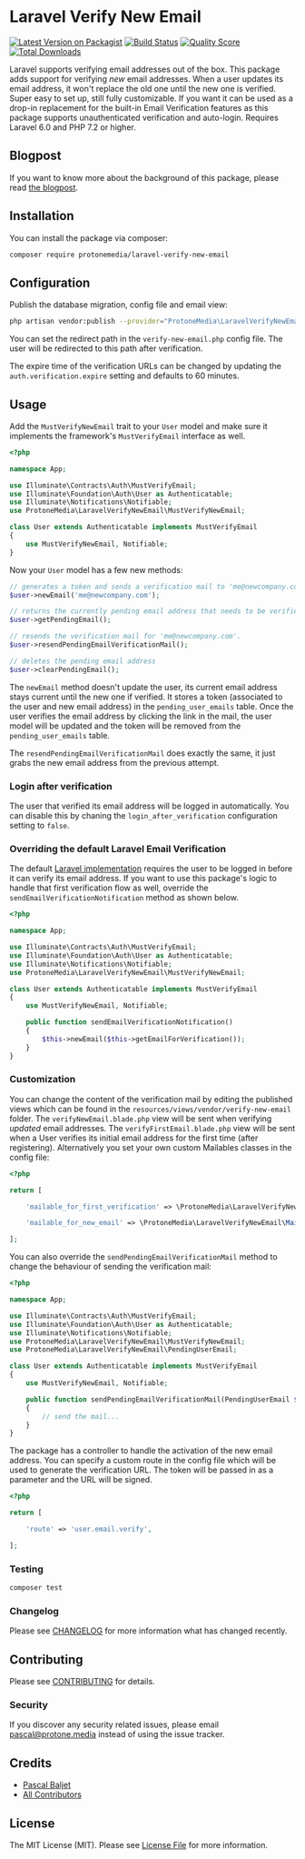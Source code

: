 # Laravel Verify New Email

[![Latest Version on Packagist](https://img.shields.io/packagist/v/protonemedia/laravel-verify-new-email.svg?style=flat-square)](https://packagist.org/packages/protonemedia/laravel-verify-new-email)
[![Build Status](https://img.shields.io/travis/pascalbaljetmedia/laravel-verify-new-email/master.svg?style=flat-square)](https://travis-ci.org/pascalbaljetmedia/laravel-verify-new-email)
[![Quality Score](https://img.shields.io/scrutinizer/g/pascalbaljetmedia/laravel-verify-new-email.svg?style=flat-square)](https://scrutinizer-ci.com/g/pascalbaljetmedia/laravel-verify-new-email)
[![Total Downloads](https://img.shields.io/packagist/dt/protonemedia/laravel-verify-new-email.svg?style=flat-square)](https://packagist.org/packages/protonemedia/laravel-verify-new-email)

Laravel supports verifying email addresses out of the box. This package adds support for verifying *new* email addresses. When a user updates its email address, it won't replace the old one until the new one is verified. Super easy to set up, still fully customizable. If you want it can be used as a drop-in replacement for the built-in Email Verification features as this package supports unauthenticated verification and auto-login. Requires Laravel 6.0 and PHP 7.2 or higher.

## Blogpost

If you want to know more about the background of this package, please read [the blogpost](https://protone.media/en/blog/an-add-on-to-laravels-built-in-email-verification-only-update-a-users-email-address-if-the-new-one-is-verified-as-well).

## Installation

You can install the package via composer:

```bash
composer require protonemedia/laravel-verify-new-email
```

## Configuration

Publish the database migration, config file and email view:

```bash
php artisan vendor:publish --provider="ProtoneMedia\LaravelVerifyNewEmail\ServiceProvider"
```

You can set the redirect path in the `verify-new-email.php` config file. The user will be redirected to this path after verification.

The expire time of the verification URLs can be changed by updating the `auth.verification.expire` setting and defaults to 60 minutes.

## Usage

Add the `MustVerifyNewEmail` trait to your `User` model and make sure it implements the framework's `MustVerifyEmail` interface as well.

``` php
<?php

namespace App;

use Illuminate\Contracts\Auth\MustVerifyEmail;
use Illuminate\Foundation\Auth\User as Authenticatable;
use Illuminate\Notifications\Notifiable;
use ProtoneMedia\LaravelVerifyNewEmail\MustVerifyNewEmail;

class User extends Authenticatable implements MustVerifyEmail
{
    use MustVerifyNewEmail, Notifiable;
}
```

Now your `User` model has a few new methods:

``` php
// generates a token and sends a verification mail to 'me@newcompany.com'.
$user->newEmail('me@newcompany.com');

// returns the currently pending email address that needs to be verified.
$user->getPendingEmail();

// resends the verification mail for 'me@newcompany.com'.
$user->resendPendingEmailVerificationMail();

// deletes the pending email address
$user->clearPendingEmail();
```

The `newEmail` method doesn't update the user, its current email address stays current until the new one if verified. It stores a token (associated to the user and new email address) in the `pending_user_emails` table. Once the user verifies the email address by clicking the link in the mail, the user model will be updated and the token will be removed from the `pending_user_emails` table.

The `resendPendingEmailVerificationMail` does exactly the same, it just grabs the new email address from the previous attempt.

### Login after verification

The user that verified its email address will be logged in automatically. You can disable this by chaning the `login_after_verification` configuration setting to `false`.

### Overriding the default Laravel Email Verification

The default [Laravel implementation](https://laravel.com/docs/master/verification) requires the user to be logged in before it can verify its email address. If you want to use this package's logic to handle that first verification flow as well, override the `sendEmailVerificationNotification` method as shown below.

``` php
<?php

namespace App;

use Illuminate\Contracts\Auth\MustVerifyEmail;
use Illuminate\Foundation\Auth\User as Authenticatable;
use Illuminate\Notifications\Notifiable;
use ProtoneMedia\LaravelVerifyNewEmail\MustVerifyNewEmail;

class User extends Authenticatable implements MustVerifyEmail
{
    use MustVerifyNewEmail, Notifiable;

    public function sendEmailVerificationNotification()
    {
        $this->newEmail($this->getEmailForVerification());
    }
}
```

### Customization

You can change the content of the verification mail by editing the published views which can be found in the `resources/views/vendor/verify-new-email` folder. The `verifyNewEmail.blade.php` view will be sent when verifying *updated* email addresses. The `verifyFirstEmail.blade.php` view will be sent when a User verifies its initial email address for the first time (after registering). Alternatively you set your own custom Mailables classes in the config file:

``` php
<?php

return [

    'mailable_for_first_verification' => \ProtoneMedia\LaravelVerifyNewEmail\Mail\VerifyFirstEmail::class,

    'mailable_for_new_email' => \ProtoneMedia\LaravelVerifyNewEmail\Mail\VerifyNewEmail::class,

];
```

You can also override the `sendPendingEmailVerificationMail` method to change the behaviour of sending the verification mail:

``` php
<?php

namespace App;

use Illuminate\Contracts\Auth\MustVerifyEmail;
use Illuminate\Foundation\Auth\User as Authenticatable;
use Illuminate\Notifications\Notifiable;
use ProtoneMedia\LaravelVerifyNewEmail\MustVerifyNewEmail;
use ProtoneMedia\LaravelVerifyNewEmail\PendingUserEmail;

class User extends Authenticatable implements MustVerifyEmail
{
    use MustVerifyNewEmail, Notifiable;

    public function sendPendingEmailVerificationMail(PendingUserEmail $pendingUserEmail)
    {
        // send the mail...
    }
}
```

The package has a controller to handle the activation of the new email address. You can specify a custom route in the config file which will be used to generate the verification URL. The token will be passed in as a parameter and the URL will be signed.

``` php
<?php

return [

    'route' => 'user.email.verify',

];

```

### Testing

``` bash
composer test
```

### Changelog

Please see [CHANGELOG](CHANGELOG.md) for more information what has changed recently.

## Contributing

Please see [CONTRIBUTING](CONTRIBUTING.md) for details.

### Security

If you discover any security related issues, please email pascal@protone.media instead of using the issue tracker.

## Credits

- [Pascal Baljet](https://github.com/protonemedia)
- [All Contributors](../../contributors)

## License

The MIT License (MIT). Please see [License File](LICENSE.md) for more information.
